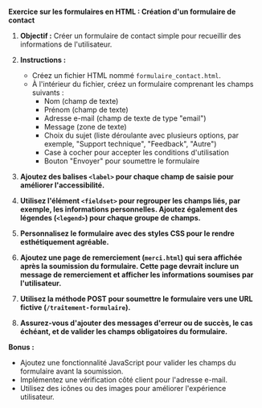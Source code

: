 **Exercice sur les formulaires en HTML : Création d'un formulaire de contact**

1. **Objectif :** Créer un formulaire de contact simple pour recueillir des informations de l'utilisateur.

2. **Instructions :**
   - Créez un fichier HTML nommé `formulaire_contact.html`.
   - À l'intérieur du fichier, créez un formulaire comprenant les champs suivants :
      - Nom (champ de texte)
      - Prénom (champ de texte)
      - Adresse e-mail (champ de texte de type "email")
      - Message (zone de texte)
      - Choix du sujet (liste déroulante avec plusieurs options, par exemple, "Support technique", "Feedback", "Autre")
      - Case à cocher pour accepter les conditions d'utilisation
      - Bouton "Envoyer" pour soumettre le formulaire

3. **Ajoutez des balises `<label>` pour chaque champ de saisie pour améliorer l'accessibilité.**

4. **Utilisez l'élément `<fieldset>` pour regrouper les champs liés, par exemple, les informations personnelles. Ajoutez également des légendes (`<legend>`) pour chaque groupe de champs.**

5. **Personnalisez le formulaire avec des styles CSS pour le rendre esthétiquement agréable.**

6. **Ajoutez une page de remerciement (`merci.html`) qui sera affichée après la soumission du formulaire. Cette page devrait inclure un message de remerciement et afficher les informations soumises par l'utilisateur.**

7. **Utilisez la méthode POST pour soumettre le formulaire vers une URL fictive (`/traitement-formulaire`).**

8. **Assurez-vous d'ajouter des messages d'erreur ou de succès, le cas échéant, et de valider les champs obligatoires du formulaire.**

**Bonus :**
- Ajoutez une fonctionnalité JavaScript pour valider les champs du formulaire avant la soumission.
- Implémentez une vérification côté client pour l'adresse e-mail.
- Utilisez des icônes ou des images pour améliorer l'expérience utilisateur.

